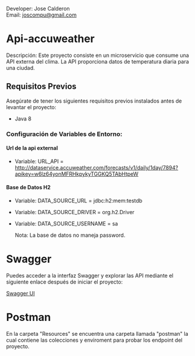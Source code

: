 Developer: Jose Calderon<br>
Email: joscompu@gmail.com

# Api-accuweather
Descripción: Este proyecto consiste en un microservicio que consume una API externa del clima. La API proporciona datos de temperatura diaria para una ciudad.


## Requisitos Previos
Asegúrate de tener los siguientes requisitos previos instalados antes de levantar el proyecto:

- Java 8 <br>
### Configuración de Variables de Entorno:

#### Url de la api external
- Variable: URL_API = http://dataservice.accuweather.com/forecasts/v1/daily/1day/7894?apikey=w6lz64yonMFRHkpykyTGGKQ5TAbHtpeW

#### Base de Datos H2

- Variable: DATA_SOURCE_URL = jdbc:h2:mem:testdb

- Variable: DATA_SOURCE_DRIVER =  org.h2.Driver

- Variable: DATA_SOURCE_USERNAME = sa


  Nota: La base de datos no maneja password.

# Swagger

Puedes acceder a la interfaz Swagger y explorar las API mediante el siguiente enlace después de iniciar el proyecto:

[Swagger UI](http://localhost:8080/swagger-ui/#/)

# Postman
En la carpeta "Resources" se encuentra una carpeta llamada "postman" la cual contiene las colecciones y enviroment para probar los endpoint del proyecto.
